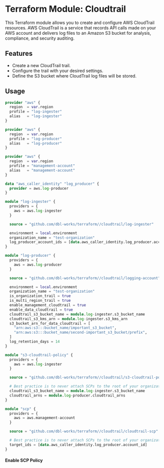 # Terraform Module: Cloudtrail

This Terraform module allows you to create and configure AWS CloudTrail resources. AWS CloudTrail is a service that records API calls made on your AWS account and delivers log files to an Amazon S3 bucket for analysis, compliance, and security auditing.

## Features

- Create a new CloudTrail trail.
- Configure the trail with your desired settings.
- Define the S3 bucket where CloudTrail log files will be stored.

## Usage

```terraform
provider "aws" {
  region  = var.region
  profile = "log-ingester"
  alias   = "log-ingester"
}

provider "aws" {
  region  = var.region
  profile = "log-producer"
  alias   = "log-producer"
}

provider "aws" {
  region  = var.region
  profile = "management-account"
  alias   = "management-account"
}

data "aws_caller_identity" "log_producer" {
  provider = aws.log-producer
}

module "log-ingester" {
  providers = {
    aws = aws.log-ingester
  }

  source = "github.com/dbl-works/terraform//cloudtrail/log-ingester"

  environment = local.environment
  organization_name = "test-organization"
  log_producer_account_ids = [data.aws_caller_identity.log_producer.account_id]
}

module "log-producer" {
  providers = {
    aws = aws.log-producer
  }

  source = "github.com/dbl-works/terraform//cloudtrail/logging-account"

  environment = local.environment
  organization_name = "test-organization"
  is_organization_trail = true
  is_multi_region_trail = true
  enable_management_cloudtrail = true
  enable_data_cloudtrail = true
  cloudtrail_s3_bucket_name = module.log-ingester.s3_bucket_name
  cloudtrail_s3_kms_arn = module.log-ingester.s3_kms_arn
  s3_bucket_arn_for_data_cloudtrail = [
    "arn:aws:s3:::bucket_name/important_s3_bucket",
    "arn:aws:s3:::bucket_name/second-important_s3_bucket/prefix",
  ]
  log_retention_days = 14
}

module "s3-cloudtrail-policy" {
  providers = {
    aws = aws.log-ingester
  }

  source = "github.com/dbl-works/terraform//cloudtrail/s3-cloudtrail-policy"

  # Best practice is to never attach SCPs to the root of your organization. Instead, create an Organizational Unit (OU) underneath root and attach policies there.
  cloudtrail_s3_bucket_name = module.log-ingester.s3_bucket_name
  cloudtrail_arns = module.log-producer.cloudtrail_arns
}

module "scp" {
  providers = {
    aws = aws.management-account
  }

  source = "github.com/dbl-works/terraform//cloudtrail/cloudtrail-scp"

  # Best practice is to never attach SCPs to the root of your organization. Instead, create an Organizational Unit (OU) underneath root and attach policies there.
  target_ids = [data.aws_caller_identity.log_producer.account_id]
}
```

#### Enable SCP Policy
